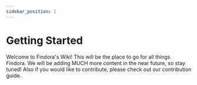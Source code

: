 ```yaml
---
sidebar_position: 1
---
```


# Getting Started

Welcome to Findora's Wiki! This will be the place to go for all things Findora. We will be adding MUCH more content in the near future, so stay tuned! Also if you would like to contribute, please check out our contribution guide.
